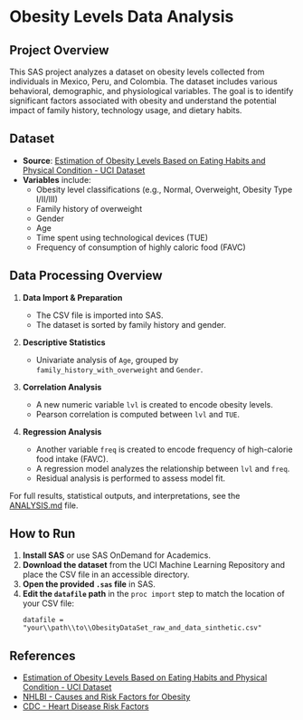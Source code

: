 # Obesity Levels Data Analysis

## Project Overview
This SAS project analyzes a dataset on obesity levels collected from individuals in Mexico, Peru, and Colombia. The dataset includes various behavioral, demographic, and physiological variables. The goal is to identify significant factors associated with obesity and understand the potential impact of family history, technology usage, and dietary habits.

## Dataset
- **Source**: [Estimation of Obesity Levels Based on Eating Habits and Physical Condition - UCI Dataset](https://archive.ics.uci.edu/dataset/544/estimation+of+obesity+levels+based+on+eating+habits+and+physical+condition)
- **Variables** include:
  - Obesity level classifications (e.g., Normal, Overweight, Obesity Type I/II/III)
  - Family history of overweight
  - Gender
  - Age
  - Time spent using technological devices (TUE)
  - Frequency of consumption of highly caloric food (FAVC)

## Data Processing Overview
1. **Data Import & Preparation**
   - The CSV file is imported into SAS.
   - The dataset is sorted by family history and gender.

2. **Descriptive Statistics**
   - Univariate analysis of `Age`, grouped by `family_history_with_overweight` and `Gender`.

3. **Correlation Analysis**
   - A new numeric variable `lvl` is created to encode obesity levels.
   - Pearson correlation is computed between `lvl` and `TUE`.

4. **Regression Analysis**
   - Another variable `freq` is created to encode frequency of high-calorie food intake (FAVC).
   - A regression model analyzes the relationship between `lvl` and `freq`.
   - Residual analysis is performed to assess model fit.

For full results, statistical outputs, and interpretations, see the [ANALYSIS.md](github.com/lesliekim1/Obesity-Levels-Analysis/blob/main/Analysis.md) file.

## How to Run
1. **Install SAS** or use SAS OnDemand for Academics.
2. **Download the dataset** from the UCI Machine Learning Repository and place the CSV file in an accessible directory.
3. **Open the provided `.sas` file** in SAS.
4. **Edit the `datafile` path** in the `proc import` step to match the location of your CSV file:
   ```sas
   datafile = "your\\path\\to\\ObesityDataSet_raw_and_data_sinthetic.csv"

## References
- [Estimation of Obesity Levels Based on Eating Habits and Physical Condition - UCI Dataset](https://archive.ics.uci.edu/dataset/544/estimation+of+obesity+levels+based+on+eating+habits+and+physical+condition)
- [NHLBI - Causes and Risk Factors for Obesity](https://www.nhlbi.nih.gov/health/overweight-and-obesity/causes)
- [CDC - Heart Disease Risk Factors](https://www.cdc.gov/heart-disease/risk-factors/index.html)
